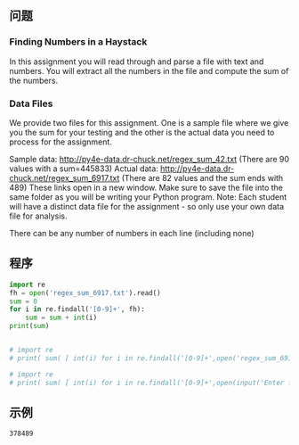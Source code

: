 ## 问题
### Finding Numbers in a Haystack
In this assignment you will read through and parse a file with text and numbers. You will extract all the numbers in the file and compute the sum of the numbers.

### Data Files
We provide two files for this assignment. One is a sample file where we give you the sum for your testing and the other is the actual data you need to process for the assignment.

Sample data: http://py4e-data.dr-chuck.net/regex_sum_42.txt (There are 90 values with a sum=445833)
Actual data: http://py4e-data.dr-chuck.net/regex_sum_6917.txt (There are 82 values and the sum ends with 489)
These links open in a new window. Make sure to save the file into the same folder as you will be writing your Python program. Note: Each student will have a distinct data file for the assignment - so only use your own data file for analysis.

There can be any number of numbers in each line (including none)
## 程序
```python
import re
fh = open('regex_sum_6917.txt').read()
sum = 0
for i in re.findall('[0-9]+', fh):
    sum = sum + int(i)
print(sum)


# import re
# print( sum( [ int(i) for i in re.findall('[0-9]+',open('regex_sum_6917.txt').read())]))

# import re
# print( sum( [ int(i) for i in re.findall('[0-9]+',open(input('Enter file name:\n'),'r').read())]))
```

## 示例
```378489```
